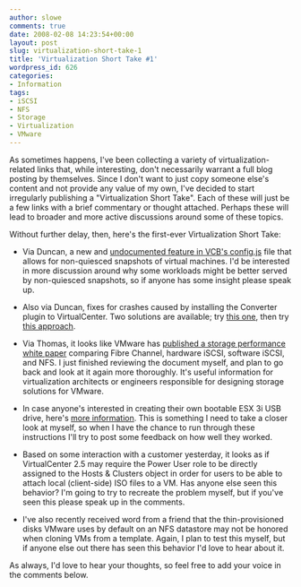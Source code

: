 ```yaml
---
author: slowe
comments: true
date: 2008-02-08 14:23:54+00:00
layout: post
slug: virtualization-short-take-1
title: 'Virtualization Short Take #1'
wordpress_id: 626
categories:
- Information
tags:
- iSCSI
- NFS
- Storage
- Virtualization
- VMware
---
```


As sometimes happens, I've been collecting a variety of virtualization-related links that, while interesting, don't necessarily warrant a full blog posting by themselves. Since I don't want to just copy someone else's content and not provide any value of my own, I've decided to start irregularly publishing a "Virtualization Short Take". Each of these will just be a few links with a brief commentary or thought attached. Perhaps these will lead to broader and more active discussions around some of these topics.

Without further delay, then, here's the first-ever Virtualization Short Take:

* Via Duncan, a new and [undocumented feature in VCB's config.js](http://www.yellow-bricks.com/2008/02/06/undocumented-vcb-configjs-feature/) file that allows for non-quiesced snapshots of virtual machines. I'd be interested in more discussion around why some workloads might be better served by non-quiesced snapshots, so if anyone has some insight please speak up.

* Also via Duncan, fixes for crashes caused by installing the Converter plugin to VirtualCenter. Two solutions are available; try [this one](http://www.yellow-bricks.com/2008/02/04/installing-the-converter-plugin-crashes-virtualcenter/), then try [this approach](http://www.yellow-bricks.com/2008/02/05/installing-the-converter-plugin-crashes-the-virtualcenter-client-part-ii/).

* Via Thomas, it looks like VMware has [published a storage performance white paper](http://scalethemind.com/2008/02/vmware-releases-storage-protocol-performance-white-paper/) comparing Fibre Channel, hardware iSCSI, software iSCSI, and NFS. I just finished reviewing the document myself, and plan to go back and look at it again more thoroughly. It's useful information for virtualization architects or engineers responsible for designing storage solutions for VMware.

* In case anyone's interested in creating their own bootable ESX 3i USB drive, here's [more information](http://www.amikkelsen.com/?p=48). This is something I need to take a closer look at myself, so when I have the chance to run through these instructions I'll try to post some feedback on how well they worked.

* Based on some interaction with a customer yesterday, it looks as if VirtualCenter 2.5 may require the Power User role to be directly assigned to the Hosts & Clusters object in order for users to be able to attach local (client-side) ISO files to a VM. Has anyone else seen this behavior? I'm going to try to recreate the problem myself, but if you've seen this please speak up in the comments.

* I've also recently received word from a friend that the thin-provisioned disks VMware uses by default on an NFS datastore may not be honored when cloning VMs from a template. Again, I plan to test this myself, but if anyone else out there has seen this behavior I'd love to hear about it.

As always, I'd love to hear your thoughts, so feel free to add your voice in the comments below.
